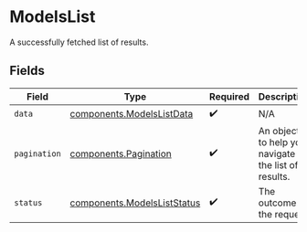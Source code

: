 # ModelsList

A successfully fetched list of results.


## Fields

| Field                                                                  | Type                                                                   | Required                                                               | Description                                                            | Example                                                                |
| ---------------------------------------------------------------------- | ---------------------------------------------------------------------- | ---------------------------------------------------------------------- | ---------------------------------------------------------------------- | ---------------------------------------------------------------------- |
| `data`                                                                 | [components.ModelsListData](../../models/shared/modelslistdata.md)     | :heavy_check_mark:                                                     | N/A                                                                    |                                                                        |
| `pagination`                                                           | [components.Pagination](../../models/shared/pagination.md)             | :heavy_check_mark:                                                     | An object to help you navigate the list of results.                    |                                                                        |
| `status`                                                               | [components.ModelsListStatus](../../models/shared/modelsliststatus.md) | :heavy_check_mark:                                                     | The outcome of the request                                             | success                                                                |